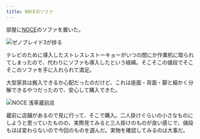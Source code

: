 ```yaml
---
title: NOCEのソファ
---
```

部屋に[NOCE](https://www.noce.co.jp/)のソファを置いた。

![](https://lh4.googleusercontent.com/dHgnWPy7W1N4-4iFzBN5wKSbTWmFUmexDaHybqwb8r_ccGDi-ZfF9LlbIOOVnATwxhD5OhntDGVfzaNM9_FQ6gzQpURQdn5OFG4wqvH8R9Zl4ZptiMrjFbVRpPplVKcM9mAw0Z0Tph2FUxAUxqn9NxfeR2Pgg-05yDm-ze55j24Ik5c5EVqgxFURUhA_Ig "ゼノブレイド3が捗る")

テレビのために導入したストレスレストーキョーがいつの間にか作業机に取られてしまったので、代わりにソファも導入したという経緯。そこそこの値段でそこそこのソファを手に入れられて満足。

大型家具は搬入できるか心配だったのだけど、これは座面・背面・脚と細かく分解できるやつだったので、安心して購入できた。

![](https://lh5.googleusercontent.com/ZphZSPFBm39nscmJuN8IVnABVm-pm0qHyybrt18xAx5G79tlzxzXZ94pAwj0WTnZnRcod1KFbc-y-defdGWdJiThGap9aJwsvaK1-3-mkP2Y7b6BS-8COYK0PCFeFaFyllYKCPjhKMXYwZU4X1YSdCJlYzjk-4eS1oT_D3CoQNLCD7P4Mv7NyNpx9bTj1Q "NOCE 浅草蔵前店")

蔵前に店舗があるので見に行って、そこで購入。二人掛けぐらいの小さなものにしようと思っていたものの、実際見てみると三人掛けのものが良い感じで、値段もほぼ変わらないので今回のものを選んだ。実物を確認してみるのは大事だ。
